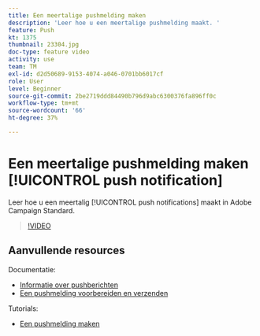 ```yaml
---
title: Een meertalige pushmelding maken
description: 'Leer hoe u een meertalige pushmelding maakt. '
feature: Push
kt: 1375
thumbnail: 23304.jpg
doc-type: feature video
activity: use
team: TM
exl-id: d2d50689-9153-4074-a046-0701bb6017cf
role: User
level: Beginner
source-git-commit: 2be2719ddd84490b796d9abc6300376fa896ff0c
workflow-type: tm+mt
source-wordcount: '66'
ht-degree: 37%

---
```


# Een meertalige pushmelding maken [!UICONTROL push notification]

Leer hoe u een meertalig [!UICONTROL push notifications] maakt in Adobe Campaign Standard.

>[!VIDEO](https://video.tv.adobe.com/v/23304?quality=12)

## Aanvullende resources

Documentatie:

* [Informatie over pushberichten](https://docs.adobe.com/content/help/en/campaign-standard/using/communication-channels/push-notifications/about-push-notifications.html)
* [Een pushmelding voorbereiden en verzenden](https://docs.adobe.com/content/help/en/campaign-standard/using/communication-channels/push-notifications/preparing-and-sending-a-push-notification.html)

Tutorials:

* [Een pushmelding maken](/help/communication-channels/mobile/push-notifications/creating-a-push-notification.md)
